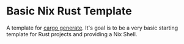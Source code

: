 # Basic Nix Rust Template

A template for [cargo generate](https://github.com/cargo-generate/cargo-generate).
It's goal is to be a very basic starting template for Rust projects and providing a Nix Shell.
